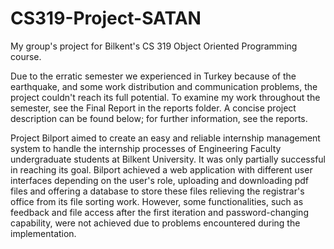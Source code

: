 # CS319-Project-SATAN
My group's project for Bilkent's CS 319 Object Oriented Programming course.

Due to the erratic semester we experienced in Turkey because of the earthquake, and some work distribution and communication problems, the project couldn't reach its full potential.
To examine my work throughout the semester, see the Final Report in the reports folder. A concise project description can be found below; for further information, see the reports.

Project Bilport aimed to create an easy and reliable internship management system to handle the internship processes of Engineering Faculty undergraduate students at Bilkent University.
It was only partially successful in reaching its goal.
Bilport achieved a web application with different user interfaces depending on the user's role, uploading and downloading pdf files and offering a database to store these files relieving the registrar's office from its file sorting work.
However, some functionalities, such as feedback and file access after the first iteration and password-changing capability, were not achieved due to problems encountered during the implementation. 
